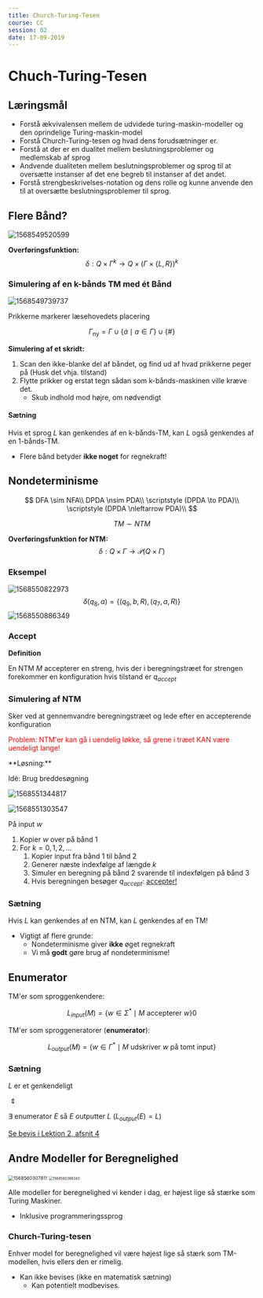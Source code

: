 ```yaml
---
title: Church-Turing-Tesen
course: CC
session: 02
date: 17-09-2019
---
```


$$
\newcommand{\TM}{(Q,\Gamma, \Sigma, \delta, q_0, q_{accept}, q_{reject})}
$$

# Chuch-Turing-Tesen

## Læringsmål

* Forstå ækvivalensen mellem de udvidede turing-maskin-modeller og den oprindelige Turing-maskin-model
* Forstå Church-Turing-tesen og hvad dens forudsætninger er.
* Forstå at der er en dualitet mellem beslutningsproblemer og medlemskab af sprog
* Andvende dualiteten mellem beslutningsproblemer og sprog til at oversætte instanser af det ene begreb til instanser af det andet.
* Forstå strengbeskrivelses-notation og dens rolle og kunne anvende den til at oversætte beslutningsproblemer til sprog.



## Flere Bånd?

![1568549520599](images/02-church-turing-tesen/1568549520599.png)

**Overføringsfunktion:**
$$
\delta: Q \times \Gamma^k \longrightarrow Q \times (\Gamma \times \{L,R\})^k
$$


### Simulering af en k-bånds TM med ét Bånd

![1568549739737](images/02-church-turing-tesen/1568549739737.png)

Prikkerne markerer læsehovedets placering

$$
\Gamma_{\text{ny}} = \Gamma \cup \{\dot{a} \mid a \in \Gamma\} \cup \{\#\}
$$


**Simulering af et skridt:**

1. Scan den ikke-blanke del af båndet, og find ud af hvad prikkerne peger på (Husk det vhja. tilstand)
2. Flytte prikker og erstat tegn sådan som k-bånds-maskinen ville kræve det.
    * Skub indhold mod højre, om nødvendigt



#### Sætning

Hvis et sprog $L$ kan genkendes af en k-bånds-TM, kan $L$ også genkendes af en 1-bånds-TM.

* Flere bånd betyder **ikke noget** for regnekraft!



## Nondeterminisme

$$
DFA \sim NFA\\
DPDA \nsim PDA\\
\scriptstyle (DPDA \to PDA)\\
\scriptstyle (DPDA \nleftarrow PDA)\\
$$

$$
TM \sim NTM
$$

**Overføringsfunktion for NTM:**
$$
\delta : Q \times \Gamma \longrightarrow \mathcal{P}(Q \times \Gamma)
$$


### Eksempel

![1568550822973](images/02-church-turing-tesen/1568550822973.png)
$$
\delta(q_8, a)=\{(q_9,b,R),(q_7, a,R)\}
$$
![1568550886349](images/02-church-turing-tesen/1568550886349.png)

### Accept

**Definition**

En NTM $M$ accepterer en streng, hvis der i beregningstræet for strengen forekommer en konfiguration hvis tilstand er $q_{accept}$



### Simulering af NTM

Sker ved at gennemvandre beregningstræet og lede efter en accepterende konfiguration

<p style="color: red">Problem: NTM'er kan gå i uendelig løkke, så grene i træet KAN være uendeligt lange!</p>
**Løsning:**

Idé: Brug breddesøgning

![1568551344817](images/02-church-turing-tesen/1568551344817.png)

![1568551303547](images/02-church-turing-tesen/1568551303547.png)

På input $w$

1. Kopier $w$ over på bånd 1
2. For $k=0,1,2,...$ 
    1. Kopier input fra bånd 1 til bånd 2
    2. Generer næste indexfølge af længde $k$
    3. Simuler en beregning på bånd 2 svarende til indexfølgen på bånd 3
    4. Hvis beregningen besøger $q_{accept}$: <u>accepter!</u>



### Sætning

Hvis $L$ kan genkendes af en NTM, kan $L$ genkendes af en TM!

* Vigtigt af flere grunde: 
    * Nondeterminisme giver **ikke** øget regnekraft
    * Vi må **godt** gøre brug af nondeterminisme!



## Enumerator

TM'er som sproggenkendere:

$$
L_{input}(M)=\{ w \in \Sigma^* \mid M\ \text{accepterer}\ w \}0
$$

TM'er som sproggeneratorer (**enumerator**):

$$
L_{output}(M)=\{ w \in \Gamma^* \mid M\ \text{udskriver}\ w\ \text{på tomt input} \}
$$

### Sætning

$L$ er et genkendeligt

​	$\Updownarrow$

$\exists$ enumerator $E$ så $E$ outputter $L$ ($L_{output}(E)=L$)

[Se bevis i Lektion 2, afsnit 4](https://youtu.be/qxrdOYRx_Zw?t=230)



## Andre Modeller for Beregnelighed

<img src="images/02-church-turing-tesen/1568560307811.png" alt="1568560307811" style="zoom:67%;" />

<img src="images/02-church-turing-tesen/1568560388343.png" alt="1568560388343" style="zoom:50%;" />

Alle modeller for beregnelighed vi kender i dag, er højest lige så stærke som Turing Maskiner.

* Inklusive programmeringssprog



### Church-Turing-tesen

Enhver model for beregnelighed vil være højest lige så stærk som TM-modellen, hvis ellers den er rimelig.

* Kan ikke bevises (ikke en matematisk sætning)
    * Kan potentielt modbevises.



